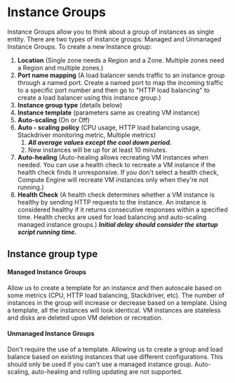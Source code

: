 # Instance Groups

Instance Groups allow you to think about a group of instances as single entity. There are two types of instance groups: Managed and Unmanaged Instance Groups. To create a new Instance group:

1. **Location** \(Single zone needs a Region and a Zone. Multiple zones need a Region and multiple zones.\)
2. **Port name mapping** \(A load balancer sends traffic to an instance group through a named port. Create a named port to map the incoming traffic to a specific port number and then go to "HTTP load balancing" to create a load balancer using this instance group.\)
3. **Instance group type** \(details below\)
4. **Instance template** \(parameters same as creating VM instance\)
5. **Auto-scaling** \(On or Off\)
6. **Auto - scaling policy** \(CPU usage, HTTP load balancing usage, Stackdriver monitoring metric, Multiple metrics\) 
   1. _**All average values except the cool down period**_**.** 
   2. New instances will be up for at least 10 minutes.
7. **Auto-healing** \(Auto-healing allows recreating VM instances when needed. You can use a health check to recreate a VM instance if the health check finds it unresponsive. If you don't select a health check, Compute Engine will recreate VM instances only when they're not running.\)
8. **Health Check** \(A health check determines whether a VM instance is healthy by sending HTTP requests to the instance. An instance is considered healthy if it returns consecutive responses within a specified time. Health checks are used for load balancing and auto-scaling managed instance groups.\) _**Initial delay should consider the startup script running time.**_

## Instance group type

#### Managed Instance Groups

Allow us to create a template for an instance and then autoscale based on some metrics \(CPU, HTTP load balancing, Stackdriver, etc\). The number of instances in the group will increase or decrease based on a template. Using a template, all the instances will look identical. VM instances are stateless and disks are deleted upon VM deletion or recreation.

#### Unmanaged Instance Groups

Don't require the use of a template. Allowing us to create a group and load balance based on existing instances that use different configurations. This should only be used if you can't use a managed instance group. Auto-scaling, auto-healing and rolling updating are not supported.


